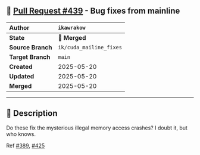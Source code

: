 ## 🔀 [Pull Request #439](https://github.com/ikawrakow/ik_llama.cpp/pull/439) - Bug fixes from mainline

| **Author** | `ikawrakow` |
| :--- | :--- |
| **State** | 🔀 **Merged** |
| **Source Branch** | `ik/cuda_mailine_fixes` |
| **Target Branch** | `main` |
| **Created** | 2025-05-20 |
| **Updated** | 2025-05-20 |
| **Merged** | 2025-05-20 |

---

## 📄 Description

Do these fix the mysterious illegal memory access crashes?
I doubt it, but who knows.

Ref [#389](https://github.com/ikawrakow/ik_llama.cpp/issues/389), [#425](https://github.com/ikawrakow/ik_llama.cpp/issues/425)